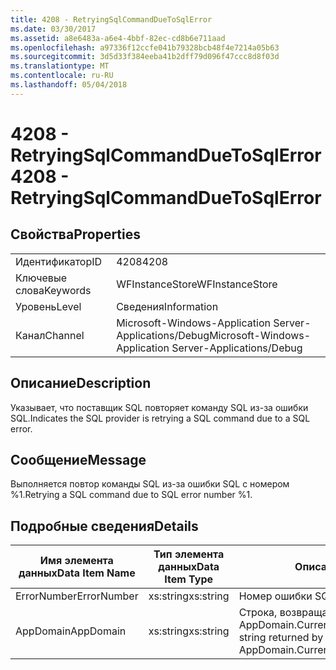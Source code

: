 ```yaml
---
title: 4208 - RetryingSqlCommandDueToSqlError
ms.date: 03/30/2017
ms.assetid: a8e6483a-a6e4-4bbf-82ec-cd8b6e711aad
ms.openlocfilehash: a97336f12ccfe041b79328bcb48f4e7214a05b63
ms.sourcegitcommit: 3d5d33f384eeba41b2dff79d096f47ccc8d8f03d
ms.translationtype: MT
ms.contentlocale: ru-RU
ms.lasthandoff: 05/04/2018
---
```

# <a name="4208---retryingsqlcommandduetosqlerror"></a><span data-ttu-id="55433-102">4208 - RetryingSqlCommandDueToSqlError</span><span class="sxs-lookup"><span data-stu-id="55433-102">4208 - RetryingSqlCommandDueToSqlError</span></span>
## <a name="properties"></a><span data-ttu-id="55433-103">Свойства</span><span class="sxs-lookup"><span data-stu-id="55433-103">Properties</span></span>  
  
|||  
|-|-|  
|<span data-ttu-id="55433-104">Идентификатор</span><span class="sxs-lookup"><span data-stu-id="55433-104">ID</span></span>|<span data-ttu-id="55433-105">4208</span><span class="sxs-lookup"><span data-stu-id="55433-105">4208</span></span>|  
|<span data-ttu-id="55433-106">Ключевые слова</span><span class="sxs-lookup"><span data-stu-id="55433-106">Keywords</span></span>|<span data-ttu-id="55433-107">WFInstanceStore</span><span class="sxs-lookup"><span data-stu-id="55433-107">WFInstanceStore</span></span>|  
|<span data-ttu-id="55433-108">Уровень</span><span class="sxs-lookup"><span data-stu-id="55433-108">Level</span></span>|<span data-ttu-id="55433-109">Сведения</span><span class="sxs-lookup"><span data-stu-id="55433-109">Information</span></span>|  
|<span data-ttu-id="55433-110">Канал</span><span class="sxs-lookup"><span data-stu-id="55433-110">Channel</span></span>|<span data-ttu-id="55433-111">Microsoft-Windows-Application Server-Applications/Debug</span><span class="sxs-lookup"><span data-stu-id="55433-111">Microsoft-Windows-Application Server-Applications/Debug</span></span>|  
  
## <a name="description"></a><span data-ttu-id="55433-112">Описание</span><span class="sxs-lookup"><span data-stu-id="55433-112">Description</span></span>  
 <span data-ttu-id="55433-113">Указывает, что поставщик SQL повторяет команду SQL из-за ошибки SQL.</span><span class="sxs-lookup"><span data-stu-id="55433-113">Indicates the SQL provider is retrying a SQL command due to a SQL error.</span></span>  
  
## <a name="message"></a><span data-ttu-id="55433-114">Сообщение</span><span class="sxs-lookup"><span data-stu-id="55433-114">Message</span></span>  
 <span data-ttu-id="55433-115">Выполняется повтор команды SQL из-за ошибки SQL с номером %1.</span><span class="sxs-lookup"><span data-stu-id="55433-115">Retrying a SQL command due to SQL error number %1.</span></span>  
  
## <a name="details"></a><span data-ttu-id="55433-116">Подробные сведения</span><span class="sxs-lookup"><span data-stu-id="55433-116">Details</span></span>  
  
|<span data-ttu-id="55433-117">Имя элемента данных</span><span class="sxs-lookup"><span data-stu-id="55433-117">Data Item Name</span></span>|<span data-ttu-id="55433-118">Тип элемента данных</span><span class="sxs-lookup"><span data-stu-id="55433-118">Data Item Type</span></span>|<span data-ttu-id="55433-119">Описание</span><span class="sxs-lookup"><span data-stu-id="55433-119">Description</span></span>|  
|--------------------|--------------------|-----------------|  
|<span data-ttu-id="55433-120">ErrorNumber</span><span class="sxs-lookup"><span data-stu-id="55433-120">ErrorNumber</span></span>|<span data-ttu-id="55433-121">xs:string</span><span class="sxs-lookup"><span data-stu-id="55433-121">xs:string</span></span>|<span data-ttu-id="55433-122">Номер ошибки SQL.</span><span class="sxs-lookup"><span data-stu-id="55433-122">The SQL error number.</span></span>|  
|<span data-ttu-id="55433-123">AppDomain</span><span class="sxs-lookup"><span data-stu-id="55433-123">AppDomain</span></span>|<span data-ttu-id="55433-124">xs:string</span><span class="sxs-lookup"><span data-stu-id="55433-124">xs:string</span></span>|<span data-ttu-id="55433-125">Строка, возвращаемая AppDomain.CurrentDomain.FriendlyName.</span><span class="sxs-lookup"><span data-stu-id="55433-125">The string returned by AppDomain.CurrentDomain.FriendlyName.</span></span>|
